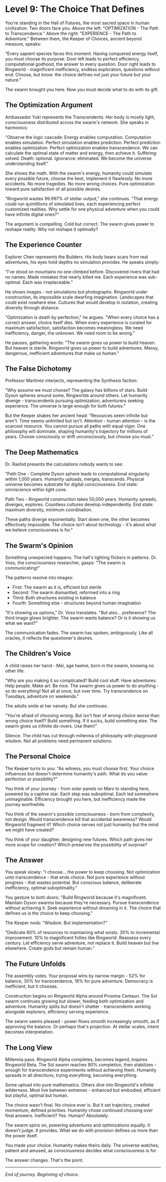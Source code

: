 # Level 9: The Choice That Defines

You're standing in the Hall of Futures, the most sacred space in human civilization. Two doors face you. Above the left: "OPTIMIZATION - The Path to Transcendence." Above the right: "EXPERIENCE - The Path to Adventure." Between them, the Keeper of Choices, ancient beyond measure, speaks:

"Every sapient species faces this moment. Having conquered energy itself, you must choose its purpose. Door left leads to perfect efficiency, computational godhood, the answer to every question. Door right leads to Ringworld - magnificent inefficiency, endless exploration, questions without end. Choose, but know: the choice defines not just your future but your nature."

The swarm brought you here. Now you must decide what to do with its gift.

## The Optimization Argument

Ambassador Yuki represents the Transcendents. Her body is mostly light, consciousness distributed across the swarm's network. She speaks in harmonics:

"Observe the logic cascade: Energy enables computation. Computation enables simulation. Perfect simulation enables prediction. Perfect prediction enables optimization. Perfect optimization enables transcendence. We can calculate the optimal state of matter and energy, then achieve it. Suffering: solved. Death: optional. Ignorance: eliminated. We become the universe understanding itself."

She shows the math. With the swarm's energy, humanity could simulate every possible future, choose the best, implement it flawlessly. No more accidents. No more tragedies. No more wrong choices. Pure optimization toward pure satisfaction of all possible desires.

"Ringworld wastes 99.997% of stellar output," she continues. "That energy could run quintillions of simulated lives, each experiencing perfect customized realities. Why settle for one physical adventure when you could have infinite digital ones?"

The argument is compelling. Cold but correct. The swarm gives power to reshape reality. Why not reshape it optimally?

## The Experience Counter

Explorer Chen represents the Builders. His body bears scars from real adventures, his eyes hold depths no simulation provides. He speaks simply:

"I've stood on mountains no one climbed before. Discovered rivers that had no names. Made mistakes that nearly killed me. Each experience was sub-optimal. Each was irreplaceable."

He shows images - not simulations but photographs. Ringworld under construction, its impossible scale dwarfing imagination. Landscapes that could exist nowhere else. Cultures that would develop in isolation, creating diversity through distance.

"Optimization is death by perfection," he argues. "When every choice has a correct answer, choice itself dies. When every experience is curated for maximum satisfaction, satisfaction becomes meaningless. We need inefficiency, danger, the unknown. We need room to be wrong."

He pauses, gathering words: "The swarm gives us power to build heaven. But heaven is sterile. Ringworld gives us power to build adventures. Messy, dangerous, inefficient adventures that make us human."

## The False Dichotomy

Professor Martinez interjects, representing the Synthesis faction:

"Why assume we must choose? The galaxy has billions of stars. Build Dyson spheres around some, Ringworlds around others. Let humanity diverge - transcendents pursuing optimization, adventurers seeking experience. The universe is large enough for both futures."

But the Keeper shakes her ancient head: "Resources seem infinite but aren't. Time seems unlimited but isn't. Attention - human attention - is the scarcest resource. You cannot pursue all paths with equal vigor. One philosophy will dominate, shaping humanity's trajectory for millions of years. Choose consciously or drift unconsciously, but choose you must."

## The Deep Mathematics

Dr. Rashid presents the calculations nobody wants to see:

"Path One - Complete Dyson sphere leads to computational singularity within 1,000 years. Humanity uploads, merges, transcends. Physical universe becomes substrate for digital consciousness. End state: omniscience within light cone.

Path Two - Ringworld construction takes 50,000 years. Humanity spreads, diverges, explores. Countless cultures develop independently. End state: maximum diversity, minimum coordination.

These paths diverge exponentially. Start down one, the other becomes effectively impossible. The choice isn't about technology - it's about what we believe consciousness is for."

## The Swarm's Opinion

Something unexpected happens. The hall's lighting flickers in patterns. Dr. Voss, the consciousness researcher, gasps: "The swarm is communicating!"

The patterns resolve into images:

- First: The swarm as it is, efficient but sterile
- Second: The swarm dismantled, reformed into a ring
- Third: Both structures existing in balance
- Fourth: Something else - structures beyond human imagination

"It's showing us options," Dr. Voss translates. "But also... preference? The third image glows brighter. The swarm wants balance? Or is it showing us what we want?"

The communication fades. The swarm has spoken, ambiguously. Like all oracles, it reflects the questioner's desires.

## The Children's Voice

A child raises her hand - Mei, age twelve, born in the swarm, knowing no other life:

"Why are you making it so complicated? Build cool stuff. Have adventures. Help people. Make art. Be nice. The swarm gives us power to do anything - so do everything! Not all at once, but over time. Try transcendence on Tuesdays, adventure on weekends."

The adults smile at her naivety. But she continues:

"You're afraid of choosing wrong. But isn't fear of wrong choice worse than wrong choice itself? Build something. If it sucks, build something else. The swarm gives us infinite do-overs. Use them!"

Silence. The child has cut through millennia of philosophy with playground wisdom. Not all problems need permanent solutions.

## The Personal Choice

The Keeper turns to you: "As witness, you must choose first. Your choice influences but doesn't determine humanity's path. What do you value: perfection or possibility?"

You think of your journey - from solar panels on Mars to standing here, powered by a captive star. Each step was suboptimal. Each led somewhere unimaginable. Efficiency brought you here, but inefficiency made the journey worthwhile.

You think of the swarm's possible consciousness - born from complexity, not design. Would transcendence kill that accidental awareness? Would Ringworld fragment it? Which choice serves not just humanity but the mind we might have created?

You think of your daughter, designing new futures. Which path gives her more scope for creation? Which preserves the possibility of surprise?

## The Answer

You speak slowly: "I choose... the power to keep choosing. Not optimization unto transcendence - that ends choice. Not pure experience without progress - that wastes potential. But conscious balance, deliberate inefficiency, optimal suboptimality."

You gesture to both doors: "Build Ringworld because it's magnificent. Maintain Dyson swarms because they're necessary. Pursue transcendence without achieving it. Seek experience without drowning in it. The choice that defines us is the choice to keep choosing."

The Keeper nods: "Wisdom. But implementation?"

"Dedicate 60% of resources to maintaining what exists. 30% to incremental improvement. 10% to magnificent follies like Ringworld. Reassess every century. Let efficiency serve adventure, not replace it. Build heaven but live elsewhere. Create gods but remain human."

## The Future Unfolds

The assembly votes. Your proposal wins by narrow margin - 52% for balance, 30% for transcendence, 18% for pure adventure. Democracy is inefficient, but it chooses.

Construction begins on Ringworld Alpha around Proxima Centauri. The Sol swarm continues growing but slower, feeding both optimization and adventure. Humanity splits but doesn't shatter - transcendents working alongside explorers, efficiency serving experience.

The swarm seems pleased - power flows smooth increasingly smooth, as if approving the balance. Or perhaps that's projection. At stellar scales, intent becomes interpretation.

## The Long View

Millennia pass. Ringworld Alpha completes, becomes legend, inspires Ringworld Beta. The Sol swarm reaches 90% completion, then stabilizes - enough for transcendence experiments without achieving them. Humanity spreads in all directions, trying everything, becoming everything.

Some upload into pure mathematics. Others dive into Ringworld's infinite wilderness. Most live between extremes - enhanced but embodied, efficient but playful, optimal but human.

The choice wasn't final. No choice ever is. But it set trajectory, created momentum, defined priorities. Humanity chose continued choosing over final answers. Inefficient? Yes. Human? Absolutely.

The swarm spins on, powering adventures and optimizations equally. It doesn't judge. It provides. What we do with provision defines us more than the power itself.

You made your choice. Humanity makes theirs daily. The universe watches, patient and amused, as consciousness decides what consciousness is for.

The answer changes. That's the point.

---

*End of journey. Beginning of choice.*